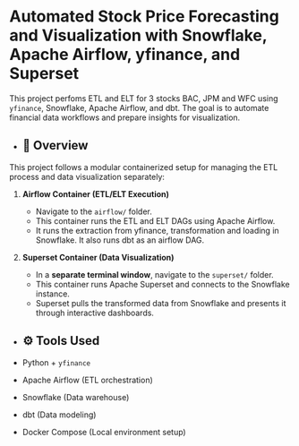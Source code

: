 
# Automated Stock Price Forecasting and Visualization with Snowflake, Apache Airflow, yfinance, and Superset

This project perfoms ETL and ELT for 3 stocks BAC, JPM and WFC using `yfinance`, Snowflake, Apache Airflow, and dbt. The goal is to automate financial data workflows and prepare insights for visualization.

- ## 🔄 Overview
This project follows a modular containerized setup for managing the ETL process and data visualization separately:

1. **Airflow Container (ETL/ELT Execution)**  
   - Navigate to the `airflow/` folder.  
   - This container runs the ETL and ELT DAGs using Apache Airflow.
   - It runs the extraction from yfinance, transformation and loading in Snowflake. It also runs dbt as an airflow DAG.

2. **Superset Container (Data Visualization)**  
   - In a **separate terminal window**, navigate to the `superset/` folder.  
   - This container runs Apache Superset and connects to the Snowflake instance.
   - Superset pulls the transformed data from Snowflake and presents it through interactive dashboards.

- ## ⚙️ Tools Used

- Python + `yfinance`
- Apache Airflow (ETL orchestration)
- Snowflake (Data warehouse)
- dbt (Data modeling)
- Docker Compose (Local environment setup)
